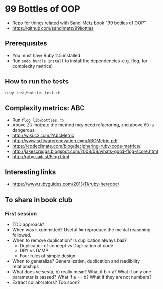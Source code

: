 # 99 Bottles of OOP
* Repo for things related with Sandi Metz book "99 bottles of OOP"
* https://github.com/sandimetz/99bottles


## Prerequisites
* You must have Ruby 2.5 installed
* Run `sudo bundle install` to install the dependencies (e.g. flog, for complexity metrics)


## How to run the tests
`ruby test/bottles_test.rb`


## Complexity metrics: ABC
* Run `flog lib/bottles.rb`
* Above 20 indicate the method may need refactoring, and above 60 is dangerous.
* http://wiki.c2.com/?AbcMetric
* http://www.softwarerenovation.com/ABCMetric.pdf
* https://codeclimate.com/blog/deciphering-ruby-code-metrics/
* http://jakescruggs.blogspot.com/2008/08/whats-good-flog-score.html
* http://ruby.sadi.st/Flog.html


## Interesting links
* https://www.rubyguides.com/2018/11/ruby-heredoc/


## To share in book club
### First session
* TDD approach?
* When was it committed? Useful for reproduce the mental reasoning followed.
* When to remove duplication? Is duplication always bad? 
    - Duplication of concept vs Duplication of code
    - DRY vs DAMP
    - Four rules of simple design
* When to generalize? Generalization, duplication and readibility relationships
* What does verses(a, b) really mean? What if b > a? What if only one parameter is passed? What if a == b? What if they are not numbers?
* Extract collaborators? Too soon?